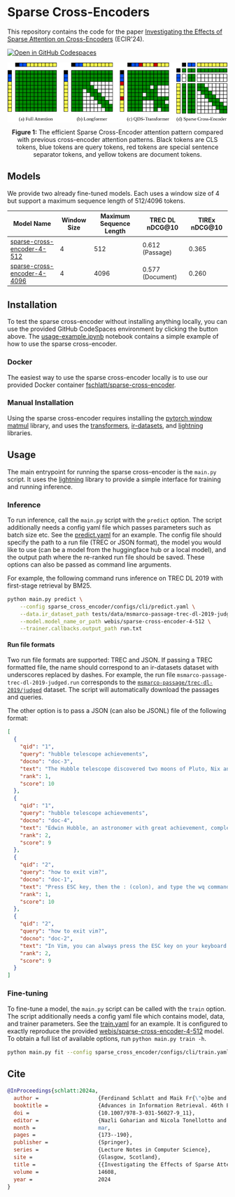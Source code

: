 # Sparse Cross-Encoders

This repository contains the code for the paper [Investigating the Effects of Sparse Attention on Cross-Encoders](https://webis.de/publications.html#schlatt_2024a) (ECIR'24).

[![Open in GitHub Codespaces](https://github.com/codespaces/badge.svg)](https://codespaces.new/webis-de/ecir24-sparse-cross-encoder)

<p align="center">
  <img align="center" src="static/patterns.png" width="900px" />
</p>
<p align="center">
<b>Figure 1:</b> The efficient Sparse Cross-Encoder attention pattern compared with previous cross-encoder attention patterns. Black tokens are CLS tokens, blue tokens are query tokens, red tokens are special sentence separator tokens, and yellow tokens are document tokens.
</p>

## Models

We provide two already fine-tuned models. Each uses a window size of 4 but support a maximum sequence length of 512/4096 tokens.

| Model Name                                                                              | Window Size | Maximum Sequence Length | TREC DL nDCG@10  | TIREx nDCG@10 |
| --------------------------------------------------------------------------------------- | ----------- | ----------------------- | ---------------- | ------------- |
| [sparse-cross-encoder-4-512](https://huggingface.co/webis/sparse-cross-encoder-4-512)   | 4           | 512                     | 0.612 (Passage)  | 0.365         |
| [sparse-cross-encoder-4-4096](https://huggingface.co/webis/sparse-cross-encoder-4-4096) | 4           | 4096                    | 0.577 (Document) | 0.260         |


## Installation

To test the sparse cross-encoder without installing anything locally, you can use the provided GitHub CodeSpaces environment by clicking the button above. The [usage-example.ipynb](./notebooks/usage-example.ipynb) notebook contains a simple example of how to use the sparse cross-encoder.

### Docker

The easiest way to use the sparse cross-encoder locally is to use our provided Docker container [fschlatt/sparse-cross-encoder](https://hub.docker.com/repository/docker/fschlatt/sparse-cross-encoder/general).

### Manual Installation

Using the sparse cross-encoder requires installing the [pytorch window matmul](https://github.com/webis-de/pytorch-window-matmul) library, and uses the [transformers](https://github.com/huggingface/transformers), [ir-datasets](https://github.com/allenai/ir_datasets), and [lightning](https://github.com/Lightning-AI/pytorch-lightning) libraries.

## Usage

The main entrypoint for running the sparse cross-encoder is the `main.py` script. It uses the [lightning](https://github.com/Lightning-AI/pytorch-lightning) library to provide a simple interface for training and running inference.

### Inference

To run inference, call the `main.py` script with the `predict` option. The script additionally needs a config yaml file which passes parameters such as batch size etc. See the [predict.yaml](./sparse_cross_encoder/configs/cli/predict.yaml) for an example. The config file should specify the path to a run file (TREC or JSON format), the model you would like to use (can be a model from the huggingface hub or a local model), and the output path where the re-ranked run file should be saved. These options can also be passed as command line arguments.

For example, the following command runs inference on TREC DL 2019 with first-stage retrieval by BM25.

```sh
python main.py predict \
    --config sparse_cross_encoder/configs/cli/predict.yaml \
    --data.ir_dataset_path tests/data/msmarco-passage-trec-dl-2019-judged.run \
    --model.model_name_or_path webis/sparse-cross-encoder-4-512 \
    --trainer.callbacks.output_path run.txt
```

#### Run file formats

Two run file formats are supported: TREC and JSON. If passing a TREC formatted file, the name should correspond to an ir-datasets dataset with underscores replaced by dashes. For example, the run file `msmarco-passage-trec-dl-2019-judged.run` corresponds to the [`msmarco-passage/trec-dl-2019/judged`](https://ir-datasets.com/msmarco-passage.html#msmarco-passage/trec-dl-2019/judged) dataset. The script will automatically download the passages and queries.

The other option is to pass a JSON (can also be JSONL) file of the following format:

```json
[
  {
    "qid": "1",
    "query": "hubble telescope achievements",
    "docno": "doc-3",
    "text": "The Hubble telescope discovered two moons of Pluto, Nix and Hydra.",
    "rank": 1,
    "score": 10
  },
  {
    "qid": "1",
    "query": "hubble telescope achievements",
    "docno": "doc-4",
    "text": "Edwin Hubble, an astronomer with great achievement, completely reimagined our place in the universe (the telescope is named by him).",
    "rank": 2,
    "score": 9
  },
  {
    "qid": "2",
    "query": "how to exit vim?",
    "docno": "doc-1",
    "text": "Press ESC key, then the : (colon), and type the wq command after the colon and hit the Enter key to save and leave Vim.",
    "rank": 1,
    "score": 10
  },
  {
    "qid": "2",
    "query": "how to exit vim?",
    "docno": "doc-2",
    "text": "In Vim, you can always press the ESC key on your keyboard to enter the normal mode in the Vim editor.",
    "rank": 2,
    "score": 9
  }
]
```

### Fine-tuning

To fine-tune a model, the `main.py` script can be called with the `train` option. The script additionally needs a config yaml file which contains model, data, and trainer parameters. See the [train.yaml](./sparse_cross_encoder/configs/cli/train.yaml) for an example. It is configured to exactly reproduce the provided [webis/sparse-cross-encoder-4-512](https://huggingface.co/webis/sparse-cross-encoder-4-512) model. To obtain a full list of available options, run `python main.py train -h`.

```sh
python main.py fit --config sparse_cross_encoder/configs/cli/train.yaml
```

## Cite

```bib
@InProceedings{schlatt:2024a,
  author =                   {Ferdinand Schlatt and Maik Fr{\"o}be and Matthias Hagen},
  booktitle =                {Advances in Information Retrieval. 46th European Conference on IR Research (ECIR 2024)},
  doi =                      {10.1007/978-3-031-56027-9_11},
  editor =                   {Nazli Goharian and Nicola Tonellotto and Yulan He and Aldo Lipani and Graham McDonald and Craig Macdonald and Iadh Ounis},
  month =                    mar,
  pages =                    {173--190},
  publisher =                {Springer},
  series =                   {Lecture Notes in Computer Science},
  site =                     {Glasgow, Scotland},
  title =                    {{Investigating the Effects of Sparse Attention on Cross-Encoders}},
  volume =                   14608,
  year =                     2024
}
```

